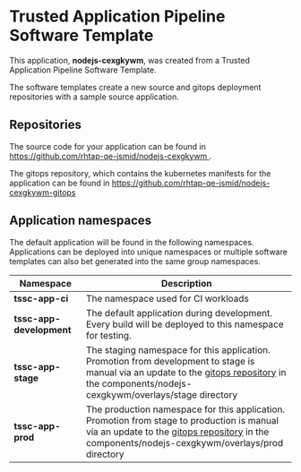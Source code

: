 # Trusted Application Pipeline Software Template

This application, **nodejs-cexgkywm**, was created from a Trusted Application Pipeline Software Template.

The software templates create a new source and gitops deployment repositories with a sample source application. 

## Repositories

The source code for your application can be found in [https://github.com/rhtap-qe-jsmid/nodejs-cexgkywm ](https://github.com/rhtap-qe-jsmid/nodejs-cexgkywm ).
 
The gitops repository, which contains the kubernetes manifests for the application can be found in 
[https://github.com/rhtap-qe-jsmid/nodejs-cexgkywm-gitops ](https://github.com/rhtap-qe-jsmid/nodejs-cexgkywm-gitops ) 

## Application namespaces 

The default application will be found in the following namespaces. Applications can be deployed into unique namespaces or multiple software templates can also bet generated into the same group namespaces.  

|  Namespace   |  Description   |  
| -------- | -------- |
| **tssc-app-ci** | The namespace used for CI workloads |
| **tssc-app-development** | The default application during development. Every build will be deployed to this namespace for testing. |
| **tssc-app-stage** | The staging namespace for this application. Promotion from development to stage is manual via an update to the [gitops repository](https://github.com/rhtap-qe-jsmid/nodejs-cexgkywm-gitops ) in the components/nodejs-cexgkywm/overlays/stage directory |
| **tssc-app-prod** | The production namespace for this application. Promotion from stage to production is manual via an update to the [gitops repository](https://github.com/rhtap-qe-jsmid/nodejs-cexgkywm-gitops ) in the components/nodejs-cexgkywm/overlays/prod directory |